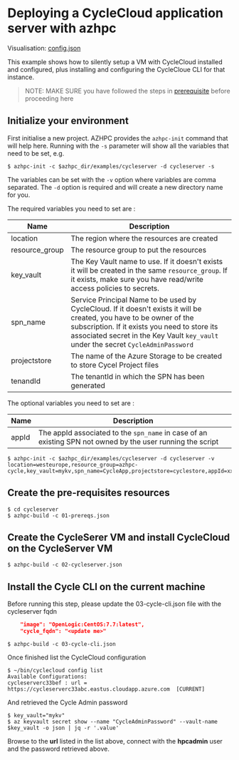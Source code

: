 # Deploying a CycleCloud application server with azhpc

Visualisation: [config.json](https://azurehpc.azureedge.net/?o=https://raw.githubusercontent.com/Azure/azurehpc/master/examples/cycleserver/config.json)

This example shows how to silently setup a VM with CycleCloud installed and configured, plus installing and configuring the CycleCloue CLI for that instance.

>NOTE: MAKE SURE you have followed the steps in [prerequisite](../../tutorials/prerequisites.md) before proceeding here

## Initialize your environment
First initialise a new project. AZHPC provides the `azhpc-init` command that will help here.  Running with the `-s` parameter will show all the variables that need to be set, e.g.

```
$ azhpc-init -c $azhpc_dir/examples/cycleserver -d cycleserver -s
```

The variables can be set with the `-v` option where variables are comma separated.  The `-d` option is required and will create a new directory name for you.

The required variables you need to set are :

| Name           | Description                                                         |
|----------------|---------------------------------------------------------------------|
| location       | The region where the resources are created                          |
| resource_group | The resource group to put the resources                             |
| key_vault      | The Key Vault name to use. If it doesn't exists it will be created in the same `resource_group`. If it exists, make sure you have read/write access policies to secrets. |
| spn_name       | Service Principal Name to be used by CycleCloud. If it doesn't exists it will be created, you have to be owner of the subscription. If it exists you need to store its associated secret in the Key Vault `key_vault` under the secret `CycleAdminPassword`|
| projectstore   | The name of the Azure Storage to be created to store Cycel Project files |
| tenandId       | The tenantId in which the SPN has been generated                 |


The optional variables you need to set are :

| Name           | Description                                                         |
|----------------|---------------------------------------------------------------------|
| appId          | The appId associated to the `spn_name` in case of an existing SPN not owned by the user running the script |


```
$ azhpc-init -c $azhpc_dir/examples/cycleserver -d cycleserver -v location=westeurope,resource_group=azhpc-cycle,key_vault=mykv,spn_name=CycleApp,projectstore=cyclestore,appId=xxxxxx,tenandId=xxxxx
```

## Create the pre-requisites resources

```
$ cd cycleserver
$ azhpc-build -c 01-prereqs.json
```

## Create the CycleSerer VM and install CycleCloud on the CycleServer VM

```
$ azhpc-build -c 02-cycleserver.json
```

## Install the Cycle CLI on the current machine
Before running this step, please update the 03-cycle-cli.json file with the cycleserver fqdn

```json
    "image": "OpenLogic:CentOS:7.7:latest",
    "cycle_fqdn": "<update me>"
```

```
$ azhpc-build -c 03-cycle-cli.json
```

Once finished list the CycleCloud configuration 

```
$ ~/bin/cyclecloud config list
Available Configurations:
cycleserverc33bef : url = https://cycleserverc33abc.eastus.cloudapp.azure.com  [CURRENT]
```

And retrieved the Cycle Admin password
```
$ key_vault="mykv"
$ az keyvault secret show --name "CycleAdminPassword" --vault-name $key_vault -o json | jq -r '.value'
```

Browse to the **url** listed in the list above, connect with the **hpcadmin** user and the password retrieved above.

